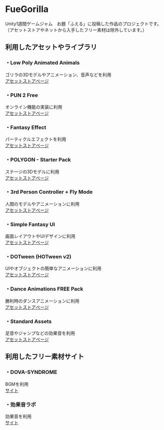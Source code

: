 # FueGorilla
Unity1週間ゲームジャム　お題「ふえる」に投稿した作品のプロジェクトです。  
（アセットストアやネットから入手したフリー素材は除外しています。）

## 利用したアセットやライブラリ

### ・Low Poly Animated Animals
ゴリラの3Dモデルやアニメーション、音声などを利用  
[アセットストアページ](https://assetstore.unity.com/packages/3d/characters/animals/low-poly-animated-animals-93089)

### ・PUN 2 Free
オンライン機能の実装に利用  
[アセットストアページ](https://assetstore.unity.com/packages/tools/network/pun-2-free-119922)

### ・Fantasy Effect
パーティクルエフェクトを利用  
[アセットストアページ](https://assetstore.unity.com/packages/vfx/particles/fantasy-effect-50310)

### ・POLYGON - Starter Pack
ステージの3Dモデルに利用  
[アセットストアページ](https://assetstore.unity.com/packages/3d/props/polygon-starter-pack-156819)

### ・3rd Person Controller + Fly Mode
人間のモデルやアニメーションに利用  
[アセットストアページ](https://assetstore.unity.com/packages/templates/systems/3rd-person-controller-fly-mode-28647)

### ・Simple Fantasy UI
画面レイアウトやUIデザインに利用  
[アセットストアページ](https://assetstore.unity.com/packages/2d/gui/icons/simple-fantasy-ui-140925)

### ・DOTween (HOTween v2)
UIやオブジェクトの簡単なアニメーションに利用  
[アセットストアページ](https://assetstore.unity.com/packages/tools/animation/dotween-hotween-v2-27676)

### ・Dance Animations FREE Pack
勝利時のダンスアニメーションに利用  
[アセットストアページ](https://assetstore.unity.com/packages/3d/animations/dance-animations-free-pack-161313)

### ・Standard Assets
足音やジャンプなどの効果音を利用  
[アセットストアページ](https://assetstore.unity.com/packages/essentials/asset-packs/standard-assets-for-unity-2018-4-32351)

## 利用したフリー素材サイト

### ・DOVA-SYNDROME
BGMを利用  
[サイト](https://dova-s.jp/)

### ・効果音ラボ
効果音を利用  
[サイト](https://soundeffect-lab.info/)
